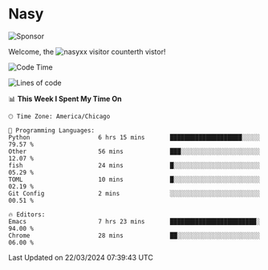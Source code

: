 # Nasy

<!--
<p align="center">
<img height="200" src="https://github-readme-stats.vercel.app/api?username=nasyxx&count_private=true&show_icons=true&theme=dracula&include_all_commits=true"/>
<img height="200" src="https://github-readme-stats.vercel.app/api/top-langs/?username=nasyxx&theme=dracula&hide=html,jupyter+notebook&count_private=true&show_icons=true"/>
</p>

  
----------------
-->

![Sponsor](https://img.shields.io/static/v1.svg?label=Sponsor&message=%E2%9D%A4&logo=GitHub&style=flat&color=pink)
 
Welcome, the ![nasyxx visitor counter](https://count.getloli.com/get/@nasyxx?theme=rule34)th vistor!
 
<!--START_SECTION:waka-->
![Code Time](http://img.shields.io/badge/Code%20Time-4%2C360%20hrs%205%20mins-blue)

![Lines of code](https://img.shields.io/badge/From%20Hello%20World%20I%27ve%20Written-6.3%20million%20lines%20of%20code-blue)

📊 **This Week I Spent My Time On** 

```text
🕑︎ Time Zone: America/Chicago

💬 Programming Languages: 
Python                   6 hrs 15 mins       ████████████████████░░░░░   79.57 % 
Other                    56 mins             ███░░░░░░░░░░░░░░░░░░░░░░   12.07 % 
fish                     24 mins             █░░░░░░░░░░░░░░░░░░░░░░░░   05.29 % 
TOML                     10 mins             █░░░░░░░░░░░░░░░░░░░░░░░░   02.19 % 
Git Config               2 mins              ░░░░░░░░░░░░░░░░░░░░░░░░░   00.51 % 

🔥 Editors: 
Emacs                    7 hrs 23 mins       ████████████████████████░   94.00 % 
Chrome                   28 mins             ██░░░░░░░░░░░░░░░░░░░░░░░   06.00 % 
```


 Last Updated on 22/03/2024 07:39:43 UTC
<!--END_SECTION:waka-->

<!-- ![visitors](https://visitor-badge.laobi.icu/badge?page_id=nasyxx.nasyxx) -->
